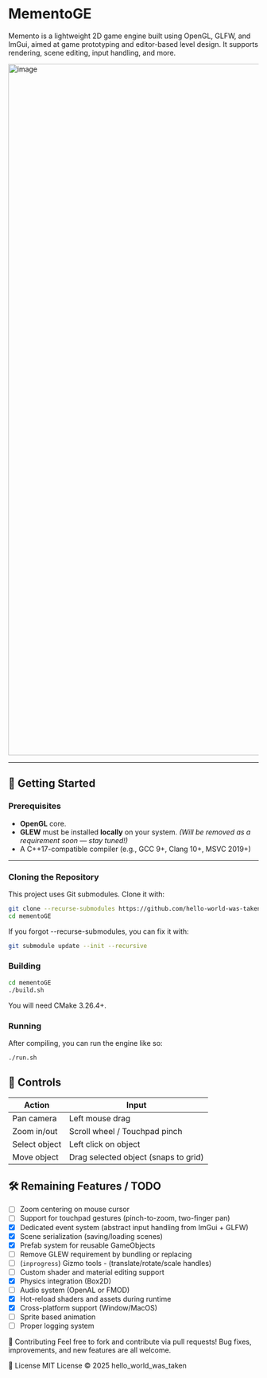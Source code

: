 # MementoGE

Memento is a lightweight 2D game engine built using OpenGL, GLFW, and ImGui, aimed at game prototyping and editor-based level design. It supports rendering, scene editing, input handling, and more.

<img width="1392" alt="image" src="https://github.com/user-attachments/assets/526b1df0-9aef-474b-8b5b-d8f67353ac2e" />





---

## 🚀 Getting Started

### Prerequisites

- **OpenGL** core.
- **GLEW** must be installed **locally** on your system. *(Will be removed as a requirement soon — stay tuned!)*
- A C++17-compatible compiler (e.g., GCC 9+, Clang 10+, MSVC 2019+)

---

### Cloning the Repository

This project uses Git submodules. Clone it with:

```bash
git clone --recurse-submodules https://github.com/hello-world-was-taken/mementoGE.git
cd mementoGE
```
If you forgot --recurse-submodules, you can fix it with:

```bash
git submodule update --init --recursive
```

### Building
```bash
cd mementoGE
./build.sh
```
You will need CMake 3.26.4+.

### Running
After compiling, you can run the engine like so:

```bash
./run.sh
```

## 🧪 Controls

| Action           | Input                            |
|------------------|----------------------------------|
| Pan camera       | Left mouse drag                  |
| Zoom in/out      | Scroll wheel / Touchpad pinch    |
| Select object    | Left click on object             |
| Move object      | Drag selected object (snaps to grid) |

## 🛠️ Remaining Features / TODO

- [ ] Zoom centering on mouse cursor
- [ ] Support for touchpad gestures (pinch-to-zoom, two-finger pan)
- [x] Dedicated event system (abstract input handling from ImGui + GLFW)
- [x] Scene serialization (saving/loading scenes)
- [x] Prefab system for reusable GameObjects
- [ ] Remove GLEW requirement by bundling or replacing
- [ ] (`inprogress`) Gizmo tools - (translate/rotate/scale handles)
- [ ] Custom shader and material editing support
- [x] Physics integration (Box2D)
- [ ] Audio system (OpenAL or FMOD)
- [x] Hot-reload shaders and assets during runtime
- [x] Cross-platform support (Window/MacOS)
- [ ] Sprite based animation
- [ ] Proper logging system

🤝 Contributing
Feel free to fork and contribute via pull requests! Bug fixes, improvements, and new features are all welcome.

📄 License
MIT License © 2025 hello_world_was_taken
